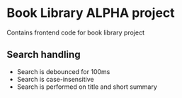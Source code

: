 # Book Library ALPHA project

Contains frontend code for book library project


## Search handling

- Search is debounced for 100ms
- Search is case-insensitive
- Search is performed on title and short summary
